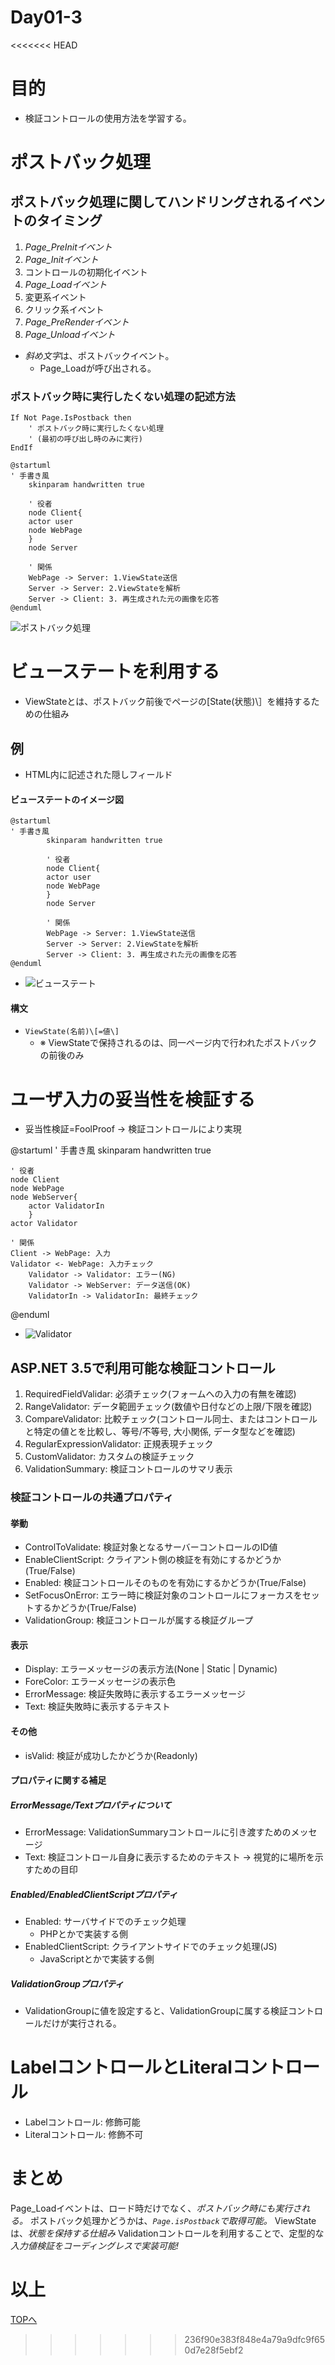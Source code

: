 Day01-3
===

<<<<<<< HEAD
# 目的

- 検証コントロールの使用方法を学習する。

# ポストバック処理

## ポストバック処理に関してハンドリングされるイベントのタイミング

1. *Page\_PreInitイベント*
1. *Page\_Initイベント*
1. コントロールの初期化イベント
1. *Page\_Loadイベント*
1. 変更系イベント
1. クリック系イベント
1. *Page\_PreRenderイベント*
1. *Page\_Unloadイベント*

- *斜め文字*は、ポストバックイベント。
  - Page\_Loadが呼び出される。

### ポストバック時に実行したくない処理の記述方法

	If Not Page.IsPostback then
		' ポストバック時に実行したくない処理
		' (最初の呼び出し時のみに実行)
	EndIf

	@startuml
	' 手書き風
		skinparam handwritten true
		
		' 役者
		node Client{
		actor user
		node WebPage
		}
		node Server
		
		' 関係
		WebPage -> Server: 1.ViewState送信
		Server -> Server: 2.ViewStateを解析
		Server -> Client: 3. 再生成された元の画像を応答
	@enduml

![ポストバック処理](./img/Day01/001.png)

# ビューステートを利用する

- ViewStateとは、ポストバック前後でページの\[State(状態)\］を維持するための仕組み

## 例

- HTML内に記述された隠しフィールド

	<input type="hidden" name="_VIEWSTATE" id="_VIEWSTATE" value="sGhnOwaGjoirgojgjaeojlabheiobReJwaoe" />

#### ビューステートのイメージ図

	@startuml
	' 手書き風
			skinparam handwritten true
			
			' 役者
			node Client{
			actor user
			node WebPage
			}
			node Server
			
			' 関係
			WebPage -> Server: 1.ViewState送信
			Server -> Server: 2.ViewStateを解析
			Server -> Client: 3. 再生成された元の画像を応答
	@enduml

- ![ビューステート](./img/Day01/002.png)

#### 構文

- `ViewState(名前)\[=値\]`
  - ※ ViewStateで保持されるのは、同一ページ内で行われたポストバックの前後のみ

# ユーザ入力の妥当性を検証する

- 妥当性検証=FoolProof -> 検証コントロールにより実現

@startuml
' 手書き風
	skinparam handwritten true

	' 役者
	node Client
	node WebPage
	node WebServer{
        actor ValidatorIn
        }
	actor Validator

	' 関係
	Client -> WebPage: 入力
	Validator <- WebPage: 入力チェック
        Validator -> Validator: エラー(NG)
        Validator -> WebServer: データ送信(OK)
        ValidatorIn -> ValidatorIn: 最終チェック
@enduml

- ![Validator](./img/Day01/003.png)

## ASP.NET 3.5で利用可能な検証コントロール

1. RequiredFieldValidar: 必須チェック(フォームへの入力の有無を確認)
1. RangeValidator: データ範囲チェック(数値や日付などの上限/下限を確認)
1. CompareValidator: 比較チェック(コントロール同士、またはコントロールと特定の値とを比較し、等号/不等号, 大小関係, データ型などを確認)
1. RegularExpressionValidator: 正規表現チェック
1. CustomValidator: カスタムの検証チェック
1. ValidationSummary: 検証コントロールのサマリ表示

### 検証コントロールの共通プロパティ

#### 挙動

- ControlToValidate: 検証対象となるサーバーコントロールのID値
- EnableClientScript: クライアント側の検証を有効にするかどうか(True/False)
- Enabled: 検証コントロールそのものを有効にするかどうか(True/False)
- SetFocusOnError: エラー時に検証対象のコントロールにフォーカスをセットするかどうか(True/False)
- ValidationGroup: 検証コントロールが属する検証グループ

#### 表示

- Display: エラーメッセージの表示方法(None | Static | Dynamic)
- ForeColor: エラーメッセージの表示色
- ErrorMessage: 検証失敗時に表示するエラーメッセージ
- Text: 検証失敗時に表示するテキスト

#### その他

- isValid: 検証が成功したかどうか(Readonly)

#### プロパティに関する補足

##### ErrorMessage/Textプロパティについて

- ErrorMessage: ValidationSummaryコントロールに引き渡すためのメッセージ
- Text: 検証コントロール自身に表示するためのテキスト -> 視覚的に場所を示すための目印

##### Enabled/EnabledClientScriptプロパティ

- Enabled: サーバサイドでのチェック処理
  - PHPとかで実装する側
- EnabledClientScript: クライアントサイドでのチェック処理(JS)
  - JavaScriptとかで実装する側

##### ValidationGroupプロパティ

- ValidationGroupに値を設定すると、ValidationGroupに属する検証コントロールだけが実行される。

# LabelコントロールとLiteralコントロール

- Labelコントロール: 修飾可能
- Literalコントロール: 修飾不可

# まとめ

Page\_Loadイベントは、ロード時だけでなく、*ポストバック時にも実行される。*
ポストバック処理かどうかは、*`Page.isPostback`で取得可能。*
ViewStateは、*状態を保持する仕組み*
Validationコントロールを利用することで、定型的な*入力値検証をコーディングレスで実装可能!*

以上
=======

[TOPへ](./index.md)  
>>>>>>> 236f90e383f848e4a79a9dfc9f650d7e28f5ebf2
